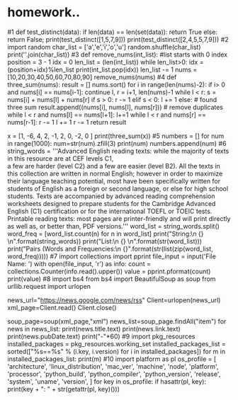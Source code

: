 # homework..
#1
def test_distinct(data):
  if len(data) == len(set(data)):
    return True
  else:
    return False;
print(test_distinct([1,5,7,9]))
print(test_distinct([2,4,5,5,7,9]))
#2
import random
char_list = ['a','e','i','o','u']
random.shuffle(char_list)
print(''.join(char_list))
#3
def remove_nums(int_list):
  #list starts with 0 index
  position = 3 - 1
  idx = 0
  len_list = (len(int_list))
  while len_list>0:
    idx = (position+idx)%len_list
    print(int_list.pop(idx))
    len_list -= 1
nums = [10,20,30,40,50,60,70,80,90]
remove_nums(nums)
#4
def three_sum(nums):
  result = []
  nums.sort()
  for i in range(len(nums)-2):
    if i> 0 and nums[i] == nums[i-1]:
      continue
    l, r = i+1, len(nums)-1
    while l < r:
      s = nums[i] + nums[l] + nums[r]
      if s > 0:
        r -= 1
      elif s < 0:
          l += 1
      else:
        # found three sum
        result.append((nums[i], nums[l], nums[r]))
        # remove duplicates
        while l < r and nums[l] == nums[l+1]:
          l+=1
          while l < r and nums[r] == nums[r-1]:
            r -= 1
            l += 1
            r -= 1
          return result

x = [1, -6, 4, 2, -1, 2, 0, -2, 0 ]
print(three_sum(x))
#5
numbers = []
for num in range(1000):
  num=str(num).zfill(3)
print(num)
numbers.append(num)
#6
string_words = '''Advanced English reading texts: while the majority of texts in this resource are at CEF levels C1,  
a few are harder (level C2) and a few are easier (level B2). All the texts in this collection are written in normal English; 
however in order to maximize their language  teaching potential, most have been specifically written for students of English 
as a foreign or second language, or else for high school students. Texts are accompanied by advanced reading comprehension 
worksheets designed to prepare students for the Cambridge
Advanced English (C1) certification or for the international  TOEFL or TOEIC tests. Printable reading texts: most pages 
are printer-friendly and will print directly as well as, or better than, PDF versions.'''
word_list = string_words.split()
word_freq = [word_list.count(n) for n in word_list]
print("String:\n {} \n".format(string_words))
print("List:\n {} \n".format(str(word_list)))
print("Pairs (Words and Frequencies:\n {}".format(str(list(zip(word_list, word_freq)))))
#7
import collections
import pprint
file_input = input('File Name: ')
with open(file_input, 'r') as info:
  count = collections.Counter(info.read().upper())
  value = pprint.pformat(count)
print(value)
#8
import bs4
from bs4 import BeautifulSoup as soup
from urllib.request import urlopen

news_url="https://news.google.com/news/rss"
Client=urlopen(news_url)
xml_page=Client.read()
Client.close()

soup_page=soup(xml_page,"xml")
news_list=soup_page.findAll("item")
for news in news_list:
  print(news.title.text)
  print(news.link.text)
  print(news.pubDate.text)
  print("-"*60)
#9
import pkg_resources
installed_packages = pkg_resources.working_set
installed_packages_list = sorted(["%s==%s" % (i.key, i.version)
     for i in installed_packages])
for m in installed_packages_list:
    print(m)
#10
import platform as pl
os_profile = [
        'architecture',
        'linux_distribution',
        'mac_ver',
        'machine',
        'node',
        'platform',
        'processor',
        'python_build',
        'python_compiler',
        'python_version',
        'release',
        'system',
        'uname',
        'version',
    ]
for key in os_profile:
  if hasattr(pl, key):
    print(key +  ": " + str(getattr(pl, key)()))
